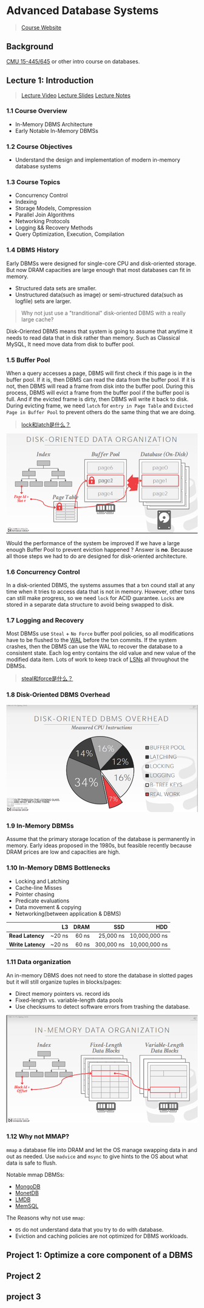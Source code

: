 # Advanced Database Systems

> [Course Website](https://15721.courses.cs.cmu.edu/spring2019/)

## Background

[CMU 15-445/645](https://15445.courses.cs.cmu.edu/fall2019/) or other intro course on databases.

## Lecture 1: Introduction

> [Lecture Video](https://www.bilibili.com/video/BV1aE411J7ak/?share_source=copy_web&vd_source=28bc1e9fa6c38d00b0fd9abfe3f23d5b)
> [Lecture Slides](https://15721.courses.cs.cmu.edu/spring2019/slides/01-inmemory.pdf)
> [Lecture Notes](https://15721.courses.cs.cmu.edu/spring2019/notes/01-inmemory.pdf)

### 1.1 Course Overview

- In-Memory DBMS Architecture
- Early Notable In-Memory DBMSs

### 1.2 Course Objectives

- Understand the design and implementation of modern in-memory database systems

### 1.3 Course Topics

- Concurrency Control
- Indexing
- Storage Models, Compression
- Parallel Join Algorithms
- Networking Protocols
- Logging && Recovery Methods
- Query Optimization, Execution, Compilation

### 1.4 DBMS History

Early DBMSs were designed for single-core CPU and disk-oriented storage. But now DRAM capacities are large enough that most databases can fit in memory.

- Structured data sets are smaller.
- Unstructured data(such as image) or semi-structured data(such as logfile) sets are larger.

> Why not just use a "tranditional" disk-oriented DBMS with a really large cache?

Disk-Oriented DBMS means that system is going to assume that anytime it needs to read data that in disk rather than memory. Such as Classical MySQL, It need move data from disk to buffer pool.

### 1.5 Buffer Pool

When a query accesses a page, DBMS will first check if this page is in the buffer pool. If it is, then DBMS can read the data from the buffer pool. If it is not, then DBMS will read a frame from disk into the buffer pool. During this process, DBMS will evict a frame from the buffer pool if the buffer pool is full. And if the evicted frame is dirty, then DBMS will write it back to disk. During evicting frame, we need `latch` for `entry in Page Table` and `Evicted Page in Buffer Pool` to prevent others do the same thing that we are doing.

> [lock和latch是什么？](https://www.zhihu.com/question/309342903/answer/579255920)

![image-20230529012619482](https://raw.githubusercontent.com/Hxhao2000/ImagesBed/master/Images/image-20230529012619482.png)

Would the performance of the system be improved If we have a large enough Buffer Pool to prevent eviction happened ? Answer is **no**. Because all those steps we had to do are designed for disk-oriented architecture.

### 1.6 Concurrency Control

In a disk-oriented DBMS, the systems assumes that a txn cound stall at any time when it tries to access data that is not in memory. However, other txns can still make progress, so we need `lock` for ACID guarantee. `Locks` are stored in a separate data structure to avoid being swapped to disk.

### 1.7 Logging and Recovery

Most DBMSs use `Steal` + `No Force` buffer pool policies, so all modifications have to be flushed to the [WAL](https://en.wikipedia.org/wiki/Write-ahead_logging) before the txn commits. If the system crashes, then the DBMS can use the WAL to recover the database to a consistent state. Each log entry contains the old value and new value of the modified data item. Lots of work to keep track of [LSNs](https://en.wikipedia.org/wiki/Transaction_log) all throughout the DBMSs.

> [steal和force是什么？](https://blog.csdn.net/Singularinty/article/details/80747290)

### 1.8 Disk-Oriented DBMS Overhead

![image-20230529012654365](https://raw.githubusercontent.com/Hxhao2000/ImagesBed/master/Images/image-20230529012654365.png)

### 1.9 In-Memory DBMSs

Assume that the primary storage location of the database is permanently in memory. Early ideas proposed in the 1980s, but feasible recently because DRAM prices are low and capacities are high.

### 1.10 In-Memory DBMS Bottlenecks

- Locking and Latching
- Cache-line Misses
- Pointer chasing
- Predicate evaluations
- Data movement & copying
- Networking(between application & DBMS)

|                   |     L3 |  DRAM |        SSD |           HDD |
| ----------------- | -----: | ----: | ---------: | ------------: |
| **Read Latency**  | ~20 ns | 60 ns |  25,000 ns | 10,000,000 ns |
| **Write Latency** | ~20 ns | 60 ns | 300,000 ns | 10,000,000 ns |

### 1.11 Data organization
An in-memory DBMS does not need to store the database in slotted pages but it will still organize tuples in blocks/pages:
- Direct memory pointers vs. record ids
- Fixed-length vs. variable-length data pools
- Use checksums to detect software errors from trashing the database.

![image-20230529012716502](https://raw.githubusercontent.com/Hxhao2000/ImagesBed/master/Images/image-20230529012716502.png)

### 1.12 Why not MMAP?

`mmap` a database file into DRAM and let the OS manage swapping data in and out as needed. Use `madvice` and `msync` to give hints to the OS about what data is safe to flush.

Notable mmap DBMSs:
- [MongoDB](https://www.mongodb.com/)
- [MonetDB](https://www.monetdb.org/)
- [LMDB](https://symas.com/lmdb/)
- [MemSQL](https://www.singlestore.com/)

The Reasons why not use `mmap`:
- `OS` do not understand data that you try to do with database.
- Eviction and caching policies are not optimized for DBMS workloads.
## Project 1: Optimize a core component of a DBMS

## Project 2

## project 3
